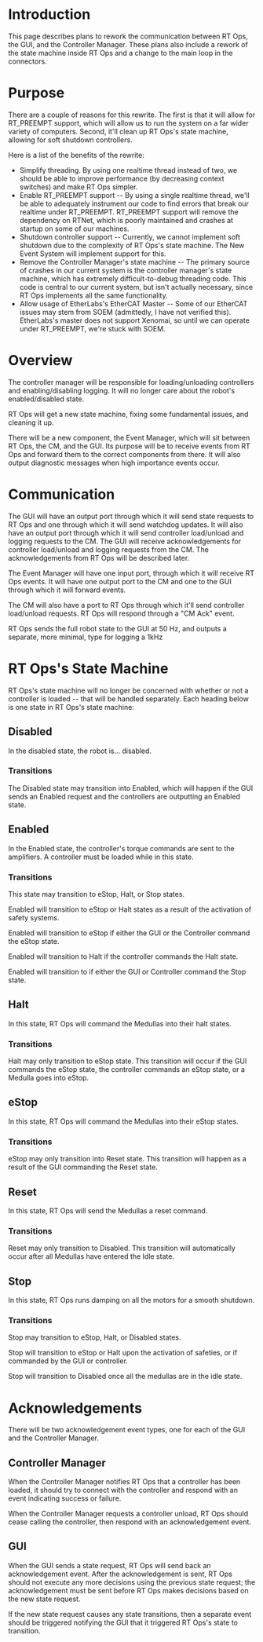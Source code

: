 # Introduction #

This page describes plans to rework the communication between RT Ops, the GUI, and the Controller Manager. These plans also include a rework of the state machine inside RT Ops and a change to the main loop in the connectors.

# Purpose #

There are a couple of reasons for this rewrite. The first is that it will allow for RT\_PREEMPT support, which will allow us to run the system on a far wider variety of computers. Second, it'll clean up RT Ops's state machine, allowing for soft shutdown controllers.

Here is a list of the benefits of the rewrite:
  * Simplify threading. By using one realtime thread instead of two, we should be able to improve performance (by decreasing context switches) and make RT Ops simpler.
  * Enable RT\_PREEMPT support -- By using a single realtime thread, we'll be able to adequately instrument our code to find errors that break our realtime under RT\_PREEMPT. RT\_PREEMPT support will remove the dependency on RTNet, which is poorly maintained and crashes at startup on some of our machines.
  * Shutdown controller support -- Currently, we cannot implement soft shutdown due to the complexity of RT Ops's state machine. The New Event System will implement support for this.
  * Remove the Controller Manager's state machine -- The primary source of crashes in our current system is the controller manager's state machine, which has extremely difficult-to-debug threading code. This code is central to our current system, but isn't actually necessary, since RT Ops implements all the same functionality.
  * Allow usage of EtherLabs's EtherCAT Master -- Some of our EtherCAT issues may stem from SOEM (admittedly, I have not verified this). EtherLabs's master does not support Xenomai, so until we can operate under RT\_PREEMPT, we're stuck with SOEM.

# Overview #

The controller manager will be responsible for loading/unloading controllers and enabling/disabling logging. It will no longer care about the robot's enabled/disabled state.

RT Ops will get a new state machine, fixing some fundamental issues, and cleaning it up.

There will be a new component, the Event Manager, which will sit between RT Ops, the CM, and the GUI. Its purpose will be to receive events from RT Ops and forward them to the correct components from there. It will also output diagnostic messages when high importance events occur.

# Communication #

The GUI will have an output port through which it will send state requests to RT Ops and one through which it will send watchdog updates. It will also have an output port through which it will send controller load/unload and logging requests to the CM. The GUI will receive acknowledgements for controller load/unload and logging requests from the CM. The acknowledgements from RT Ops will be described later.

The Event Manager will have one input port, through which it will receive RT Ops events. It will have one output port to the CM and one to the GUI through which it will forward events.

The CM will also have a port to RT Ops through which it'll send controller load/unload requests. RT Ops will respond through a "CM Ack" event.

RT Ops sends the full robot state to the GUI at 50 Hz, and outputs a separate, more minimal, type for logging a 1kHz

# RT Ops's State Machine #

RT Ops's state machine will no longer be concerned with whether or not a controller is loaded -- that will be handled separately. Each heading below is one state in RT Ops's state machine:

## Disabled ##
In the disabled state, the robot is... disabled.

### Transitions ###
The Disabled state may transition into Enabled, which will happen if the GUI sends an Enabled request and the controllers are outputting an Enabled state.

## Enabled ##
In the Enabled state, the controller's torque commands are sent to the amplifiers. A controller must be loaded while in this state.

### Transitions ###
This state may transition to eStop, Halt, or Stop states.

Enabled will transition to eStop or Halt states as a result of the activation of safety systems.

Enabled will transition to eStop if either the GUI or the Controller command the eStop state.

Enabled will transition to Halt if the controller commands the Halt state.

Enabled will transition to if either the GUI or Controller command the Stop state.

## Halt ##
In this state, RT Ops will command the Medullas into their halt states.

### Transitions ###
Halt may only transition to eStop state. This transition will occur if the GUI commands the eStop state, the controller commands an eStop state, or a Medulla goes into eStop.

## eStop ##
In this state, RT Ops will command the Medullas into their eStop states.

### Transitions ###
eStop may only transition into Reset state. This transition will happen as a result of the GUI commanding the Reset state.

## Reset ##
In this state, RT Ops will send the Medullas a reset command.

### Transitions ###
Reset may only transition to Disabled. This transition will automatically occur after all Medullas have entered the Idle state.

## Stop ##
In this state, RT Ops runs damping on all the motors for a smooth shutdown.

### Transitions ###
Stop may transition to eStop, Halt, or Disabled states.

Stop will transition to eStop or Halt upon the activation of safeties, or if commanded by the GUI or controller.

Stop will transition to Disabled once all the medullas are in the idle state.

# Acknowledgements #
There will be two acknowledgement event types, one for each of the GUI and the Controller Manager.

## Controller Manager ##
When the Controller Manager notifies RT Ops that a controller has been loaded, it should try to connect with the controller and respond with an event indicating success or failure.

When the Controller Manager requests a controller unload, RT Ops should cease calling the controller, then respond with an acknowledgement event.

## GUI ##
When the GUI sends a state request, RT Ops will send back an acknowledgement event. After the acknowledgement is sent, RT Ops should not execute any more decisions using the previous state request; the acknowledgement must be sent before RT Ops makes decisions based on the new state request.

If the new state request causes any state transitions, then a separate event should be triggered notifying the GUI that it triggered RT Ops's state to transition.
